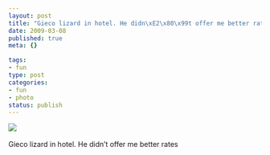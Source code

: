 ```yaml
--- 
layout: post
title: "Gieco lizard in hotel. He didn\xE2\x80\x99t offer me better rates"
date: 2009-03-08
published: true
meta: {}

tags: 
- fun
type: post
categories: 
- fun
- photo
status: publish
---
```

![](http://media.eick.us/2011/05/4Lbi8pbnEkterj4jm87w6FU7o1_4001.jpg)<br /><br />Gieco lizard in hotel. He didn&#8217;t offer me better rates
